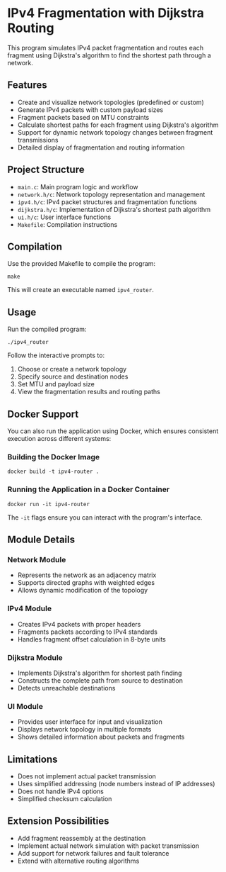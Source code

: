 # IPv4 Fragmentation with Dijkstra Routing

This program simulates IPv4 packet fragmentation and routes each fragment using Dijkstra's algorithm to find the shortest path through a network.

## Features

- Create and visualize network topologies (predefined or custom)
- Generate IPv4 packets with custom payload sizes
- Fragment packets based on MTU constraints
- Calculate shortest paths for each fragment using Dijkstra's algorithm
- Support for dynamic network topology changes between fragment transmissions
- Detailed display of fragmentation and routing information

## Project Structure

- `main.c`: Main program logic and workflow
- `network.h/c`: Network topology representation and management
- `ipv4.h/c`: IPv4 packet structures and fragmentation functions
- `dijkstra.h/c`: Implementation of Dijkstra's shortest path algorithm
- `ui.h/c`: User interface functions
- `Makefile`: Compilation instructions

## Compilation

Use the provided Makefile to compile the program:

```
make
```

This will create an executable named `ipv4_router`.

## Usage

Run the compiled program:

```
./ipv4_router
```

Follow the interactive prompts to:
1. Choose or create a network topology
2. Specify source and destination nodes
3. Set MTU and payload size
4. View the fragmentation results and routing paths

## Docker Support

You can also run the application using Docker, which ensures consistent execution across different systems:

### Building the Docker Image

```
docker build -t ipv4-router .
```

### Running the Application in a Docker Container

```
docker run -it ipv4-router
```

The `-it` flags ensure you can interact with the program's interface.

## Module Details

### Network Module
- Represents the network as an adjacency matrix
- Supports directed graphs with weighted edges
- Allows dynamic modification of the topology

### IPv4 Module
- Creates IPv4 packets with proper headers
- Fragments packets according to IPv4 standards
- Handles fragment offset calculation in 8-byte units

### Dijkstra Module
- Implements Dijkstra's algorithm for shortest path finding
- Constructs the complete path from source to destination
- Detects unreachable destinations

### UI Module
- Provides user interface for input and visualization
- Displays network topology in multiple formats
- Shows detailed information about packets and fragments

## Limitations

- Does not implement actual packet transmission
- Uses simplified addressing (node numbers instead of IP addresses)
- Does not handle IPv4 options
- Simplified checksum calculation

## Extension Possibilities

- Add fragment reassembly at the destination
- Implement actual network simulation with packet transmission
- Add support for network failures and fault tolerance
- Extend with alternative routing algorithms